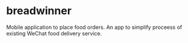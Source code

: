 # breadwinner
Mobile application to place food orders. An app to simplify proceess of existing WeChat food delivery service.
